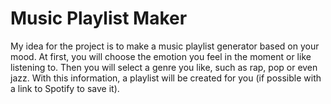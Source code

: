 # Music Playlist Maker
My idea for the project is to make a music playlist generator based on your mood.
At first, you will choose the emotion you feel in the moment or like listening to.
Then you will select a genre you like, such as rap, pop or even jazz.
With this information, a playlist will be created for you (if possible with a link to Spotify to save it).
